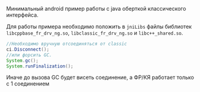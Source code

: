 Минимальный android пример работы с java оберткой классического интерфейса.

Для работы примера необходимо положить в `jniLibs` файлы библиотек `libcppbase_fr_drv_ng.so`, `libclassic_fr_drv_ng.so` и `libc++_shared.so`.  

```java
//Необходимо вручную отсоединяться от classic 
ci.Disconnect();
//или форсить GC.
System.gc();
System.runFinalization();
```

Иначе до вызова GC будет висеть соединение, а ФР/КЯ работает только с 1 соединением

